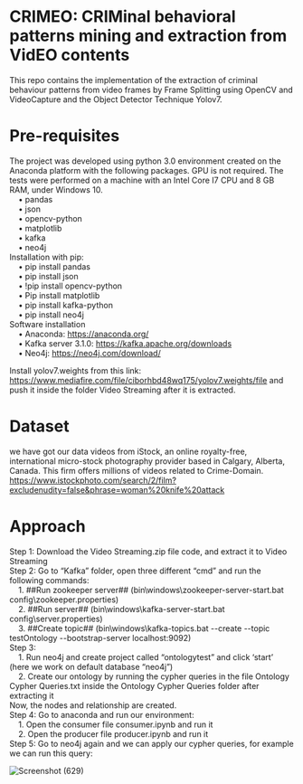 # CRIMEO: CRIMinal behavioral patterns mining and extraction from VidEO contents
This repo contains the implementation of the extraction of criminal behaviour patterns from video frames by Frame Splitting using OpenCV and VideoCapture and the Object Detector Technique Yolov7.

# Pre-requisites
The project was developed using python 3.0 environment created on the Anaconda platform with the following packages. GPU is not required. The tests were performed on a machine with an Intel Core I7 CPU and 8 GB RAM, under Windows 10.<br />
&nbsp;  &nbsp;  •	pandas<br />
&nbsp;  &nbsp;  •	json<br />
&nbsp;  &nbsp;  •	opencv-python<br />
&nbsp;  &nbsp;  •	matplotlib<br />
&nbsp;  &nbsp;  •	kafka<br />
&nbsp;  &nbsp;  •	neo4j<br />
Installation with pip:<br />
&nbsp;  &nbsp;  •	pip install pandas<br />
&nbsp;  &nbsp;  •	pip install json<br />
&nbsp;  &nbsp;  •	!pip install opencv-python<br />
&nbsp;  &nbsp;  •	Pip install matplotlib<br />
&nbsp;  &nbsp;  •	pip install kafka-python<br />
&nbsp;  &nbsp;  •	pip install neo4j<br />
Software installation<br />
&nbsp;  &nbsp;  •	Anaconda: https://anaconda.org/ <br />
&nbsp;  &nbsp;  •	Kafka server 3.1.0: https://kafka.apache.org/downloads <br />
&nbsp;  &nbsp;  •	Neo4j:  https://neo4j.com/download/ <br />

Install yolov7.weights from this link: https://www.mediafire.com/file/ciborhbd48wq175/yolov7.weights/file  and push it inside the folder Video Streaming after it is extracted.
   
# Dataset
we have got our data videos from iStock, an online royalty-free, international micro-stock photography provider based in Calgary, Alberta, Canada. This firm offers millions of videos related to Crime-Domain. https://www.istockphoto.com/search/2/film?excludenudity=false&phrase=woman%20knife%20attack 

# Approach
Step 1: Download the Video Streaming.zip file code, and extract it to Video Streaming <br />
Step 2: Go to “Kafka” folder, open three different “cmd” and run the following commands:<br />
&nbsp;  &nbsp; 1.	##Run zookeeper server## (bin\windows\zookeeper-server-start.bat config\zookeeper.properties)<br />
&nbsp;  &nbsp; 2.	##Run server## (bin\windows\kafka-server-start.bat config\server.properties)<br />
&nbsp;  &nbsp; 3.	##Create topic## (bin\windows\kafka-topics.bat --create --topic testOntology --bootstrap-server localhost:9092)<br />
Step 3: <br />
&nbsp;  &nbsp; 1.	Run neo4j and create project called “ontologytest” and click ‘start’ (here we work on default database “neo4j”)<br />
&nbsp;  &nbsp; 2.	Create our ontology by running  the cypher queries in the file Ontology Cypher Queries.txt inside the Ontology Cypher Queries folder after extracting it <br />
Now, the nodes and relationship are created.<br />
Step 4: Go to anaconda and run our environment:<br />
&nbsp;  &nbsp; 1.	Open the consumer file consumer.ipynb and run it <br />
&nbsp;  &nbsp; 2.	Open the producer file producer.ipynb and run it <br />
Step 5: Go to neo4j again and we can apply our cypher queries, for example we can run this query:

![Screenshot (629)](https://user-images.githubusercontent.com/115569513/198700076-0a363e2e-00df-46d1-916d-f0c937ceb8bf.png)

